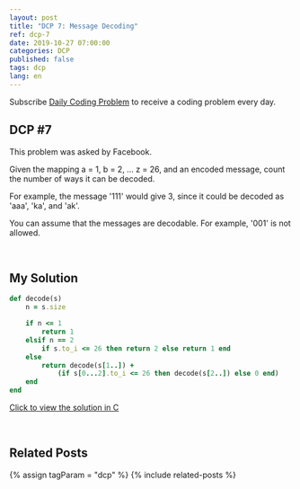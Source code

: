 ```yaml
---
layout: post
title: "DCP 7: Message Decoding"
ref: dcp-7
date: 2019-10-27 07:00:00
categories: DCP
published: false
tags: dcp
lang: en
---
```


Subscribe [Daily Coding Problem](https://www.dailycodingproblem.com) to receive a coding problem every day. 

## **DCP #7** <a id="dcp7"></a>
This problem was asked by Facebook.

Given the mapping a = 1, b = 2, ... z = 26, and an encoded message, count the number of ways it can be decoded.

For example, the message '111' would give 3, since it could be decoded as 'aaa', 'ka', and 'ak'.

You can assume that the messages are decodable. For example, '001' is not allowed.

<br>

## **My Solution**

```rb
def decode(s)
    n = s.size

    if n <= 1
        return 1
    elsif n == 2
        if s.to_i <= 26 then return 2 else return 1 end
    else
        return decode(s[1..]) + 
            (if s[0...2].to_i <= 26 then decode(s[2..]) else 0 end)
    end
end
```

[Click to view the solution in C](https://github.com/muicode/DCP/blob/master/problem7/dcp7.c)

<br>

## **Related Posts** <a id="related"></a>
{% assign tagParam = "dcp" %}
{% include related-posts %}
